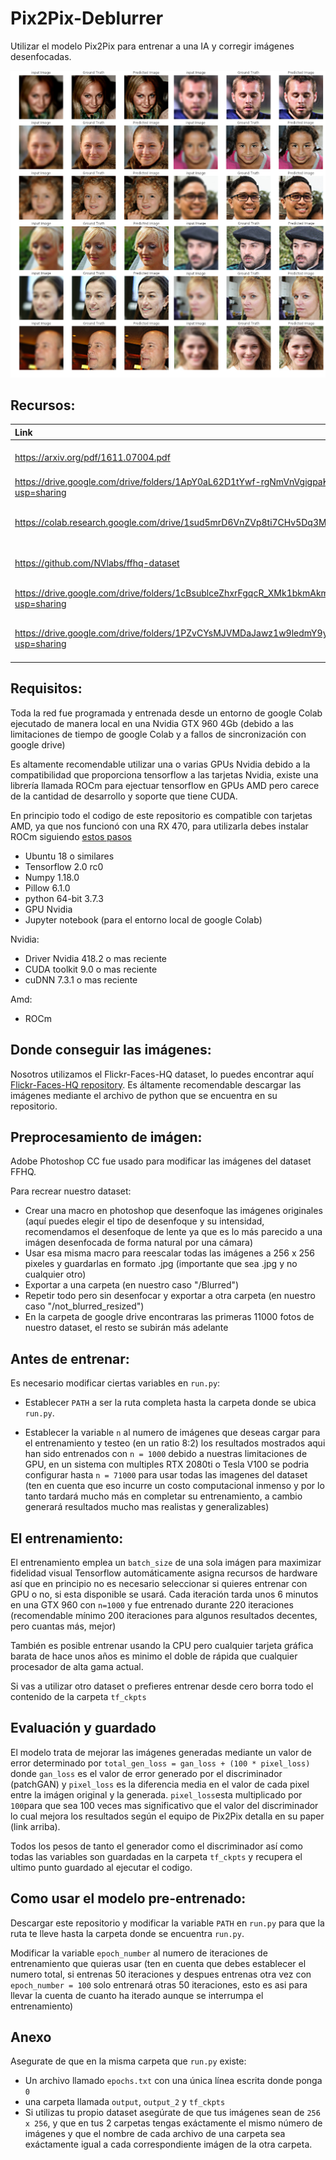 # Pix2Pix-Deblurrer

Utilizar el modelo Pix2Pix para entrenar a una IA y corregir imágenes desenfocadas.

![Image](./total.jpg)

## Recursos:

| Link                      | Descripción
| :--------------           | :----------
| https://arxiv.org/pdf/1611.07004.pdf| Paper original Pix2Pix.
| https://drive.google.com/drive/folders/1ApY0aL62D1tYwf-rgNmVnVgigpaK3jQq?usp=sharing | Mas ejemplos.
| https://colab.research.google.com/drive/1sud5mrD6VnZVp8ti7CHv5Dq3MJmdseEj | Codigo original (Google Colab)
| https://github.com/NVlabs/ffhq-dataset  | Flickr-Faces-HQ dataset.
| https://drive.google.com/drive/folders/1cBsublceZhxrFgqcR_XMk1bkmAkmnKiY?usp=sharing | Carpeta Google Drive.
| https://drive.google.com/drive/folders/1PZvCYsMJVMDaJawz1w9ledmY9yWrciQc?usp=sharing | Modelo pre-entrenado (tf_ckpts)

## Requisitos:

Toda la red fue programada y entrenada desde un entorno de google Colab ejecutado de manera local en una Nvidia GTX 960 4Gb (debido a las limitaciones de tiempo de google Colab y a fallos de sincronización con google drive)

Es altamente recomendable utilizar una o varias GPUs Nvidia debido a la compatibilidad que proporciona tensorflow a las tarjetas Nvidia, existe una librería llamada ROCm para ejectuar tensorflow en GPUs AMD pero carece de la cantidad de desarrollo y soporte que tiene CUDA. 

En principio todo el codigo de este repositorio es compatible con tarjetas AMD, ya que nos funcionó con una RX 470, para utilizarla debes instalar ROCm siguiendo [estos pasos](https://github.com/ROCmSoftwarePlatform/tensorflow-upstream/blob/develop-upstream/rocm_docs/tensorflow-install-basic.md)

- Ubuntu 18 o similares
- Tensorflow 2.0 rc0
- Numpy 1.18.0
- Pillow 6.1.0
- python 64-bit 3.7.3
- GPU Nvidia
- Jupyter notebook (para el entorno local de google Colab)

Nvidia:

- Driver Nvidia 418.2 o mas reciente
- CUDA toolkit 9.0 o mas reciente
- cuDNN 7.3.1 o mas reciente

Amd:

- ROCm



## Donde conseguir las imágenes:

Nosotros utilizamos el Flickr-Faces-HQ dataset, lo puedes encontrar aquí [Flickr-Faces-HQ repository](https://github.com/NVlabs/ffhq-dataset).
Es áltamente recomendable descargar las imágenes mediante el archivo de python que se encuentra en su repositorio.


## Preprocesamiento de imágen:

Adobe Photoshop CC fue usado para modificar las imágenes del dataset FFHQ.

Para recrear nuestro dataset:
- Crear una macro en photoshop que desenfoque las imágenes originales (aquí puedes elegir el tipo de desenfoque y su intensidad, recomendamos el desenfoque de lente ya que es lo más parecido a una imágen desenfocada de forma natural por una cámara)
- Usar esa misma macro para reescalar todas las imágenes a 256 x 256 pixeles y guardarlas en formato .jpg (importante que sea .jpg y no cualquier otro)
- Exportar a una carpeta (en nuestro caso "/Blurred")
- Repetir todo pero sin desenfocar y exportar a otra carpeta (en nuestro caso "/not_blurred_resized")
- En la carpeta de google drive encontraras las primeras 11000 fotos de nuestro dataset, el resto se subirán más adelante



## Antes de entrenar:

Es necesario modificar ciertas variables en `run.py`:

- Establecer `PATH` a ser la ruta completa hasta la carpeta donde se ubica `run.py`.

- Establecer la variable `n` al numero de imágenes que deseas cargar para el entrenamiento y testeo (en un ratio 8:2)
  los resultados mostrados aqui han sido entrenados con `n = 1000` debido a nuestras limitaciones de GPU, en un sistema
  con multiples RTX 2080ti o Tesla V100 se podria configurar hasta `n = 71000` para usar todas las imagenes del dataset
  (ten en cuenta que eso incurre un costo computacional inmenso y por lo tanto tardará mucho más en completar su 
  entrenamiento, a cambio generará resultados mucho mas realistas y generalizables)
  

## El entrenamiento:

El entrenamiento emplea un `batch_size` de una sola imágen para maximizar fidelidad visual
Tensorflow automáticamente asigna recursos de hardware así que en principio no es necesario seleccionar si quieres entrenar con GPU o no, si esta disponible se usará.
Cada iteración tarda unos 6 minutos en una GTX 960 con `n=1000` y fue entrenado durante 220 iteraciones (recomendable mínimo 200 iteraciones para algunos resultados decentes, pero cuantas más, mejor)

También es posible entrenar usando la CPU pero cualquier tarjeta gráfica barata de hace unos años es minimo el doble de rápida que cualquier procesador de alta gama actual.

Si vas a utilizar otro dataset o prefieres entrenar desde cero borra todo el contenido de la carpeta `tf_ckpts`


## Evaluación y guardado

El modelo trata de mejorar las imágenes generadas mediante un valor de error determinado por `total_gen_loss = gan_loss + (100 * pixel_loss)` donde `gan_loss` es el valor de error generado por el discriminador (patchGAN) y `pixel_loss` es la diferencia media en el valor de cada pixel entre la imágen original y la generada. `pixel_loss`esta multiplicado por `100`para que sea 100 veces mas significativo que el valor del discriminador lo cual mejora los resultados según el equipo de Pix2Pix detalla en su paper (link arriba).

Todos los pesos de tanto el generador como el discriminador así como todas las variables son guardadas en la carpeta `tf_ckpts` y recupera el ultimo punto guardado al ejecutar el codigo.


## Como usar el modelo pre-entrenado:

Descargar este repositorio y modificar la variable `PATH` en `run.py` para que la ruta te lleve hasta la carpeta donde se encuentra `run.py`.

Modificar la variable `epoch_number` al numero de iteraciones de entrenamiento que quieras usar (ten en cuenta que debes establecer el numero total, si entrenas 50 iteraciones y despues entrenas otra vez con `epoch_number = 100` solo entrenará otras 50 iteraciones, esto es asi para llevar la cuenta de cuanto ha iterado aunque se interrumpa el entrenamiento)


## Anexo

Asegurate de que en la misma carpeta que `run.py` existe:
- Un archivo llamado `epochs.txt` con una única línea escrita donde ponga `0`
- una carpeta llamada `output`, `output_2` y `tf_ckpts`
- Si utilizas tu propio dataset asegúrate de que tus imágenes sean de `256 x 256`, y que en tus 2 carpetas tengas 
  exáctamente el mismo número de imágenes y que el nombre de cada archivo de una carpeta sea exáctamente igual a cada 
  correspondiente imágen de la otra carpeta.





